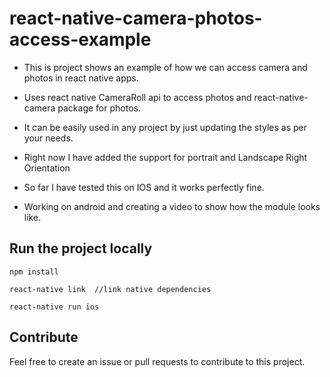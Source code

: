 # react-native-camera-photos-access-example

- This is project shows an example of how we can access camera and photos in react native apps.

- Uses react native CameraRoll api to access photos and react-native-camera package for photos.

- It can be easily used in any project by just updating the styles as per your needs.

- Right now I have added the support for portrait and Landscape Right Orientation

- So far I have tested this on IOS and it works perfectly fine.

- Working on android and creating a video to show how the module looks like.

## Run the project locally

```
npm install

react-native link  //link native dependencies

react-native run ios
```

## Contribute

Feel free to create an issue or pull requests to contribute to this project.
